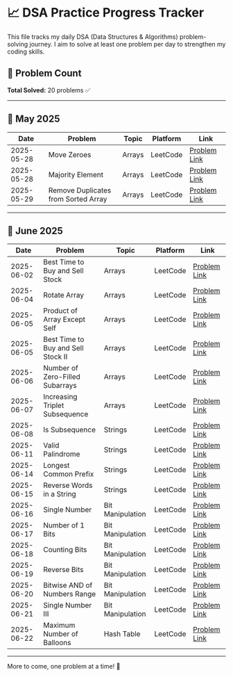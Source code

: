 # 📈 DSA Practice Progress Tracker

This file tracks my daily DSA (Data Structures & Algorithms) problem-solving journey. I aim to solve at least one problem per day to strengthen my coding skills.

## 🔢 Problem Count

**Total Solved:** 20 problems ✅

---

## 📅 May 2025

| Date       | Problem                             | Topic  | Platform | Link                                                                               |
| ---------- | ----------------------------------- | ------ | -------- | ---------------------------------------------------------------------------------- |
| 2025-05-28 | Move Zeroes                         | Arrays | LeetCode | [Problem Link](https://leetcode.com/problems/move-zeroes/description/)             |
| 2025-05-28 | Majority Element                    | Arrays | LeetCode | [Problem Link](https://leetcode.com/problems/majority-element/)                    |
| 2025-05-29 | Remove Duplicates from Sorted Array | Arrays | LeetCode | [Problem Link](https://leetcode.com/problems/remove-duplicates-from-sorted-array/) |

---

## 📅 June 2025

| Date       | Problem                            | Topic            | Platform | Link                                                                              |
| ---------- | ---------------------------------- | ---------------- | -------- | --------------------------------------------------------------------------------- |
| 2025-06-02 | Best Time to Buy and Sell Stock    | Arrays           | LeetCode | [Problem Link](https://leetcode.com/problems/best-time-to-buy-and-sell-stock/)    |
| 2025-06-04 | Rotate Array                       | Arrays           | LeetCode | [Problem Link](https://leetcode.com/problems/rotate-array/)                       |
| 2025-06-05 | Product of Array Except Self       | Arrays           | LeetCode | [Problem Link](https://leetcode.com/problems/product-of-array-except-self/)       |
| 2025-06-05 | Best Time to Buy and Sell Stock II | Arrays           | LeetCode | [Problem Link](https://leetcode.com/problems/best-time-to-buy-and-sell-stock-ii/) |
| 2025-06-06 | Number of Zero-Filled Subarrays    | Arrays           | LeetCode | [Problem Link](https://leetcode.com/problems/number-of-zero-filled-subarrays/)    |
| 2025-06-07 | Increasing Triplet Subsequence     | Arrays           | LeetCode | [Problem Link](https://leetcode.com/problems/increasing-triplet-subsequence/)     |
| 2025-06-08 | Is Subsequence                     | Strings          | LeetCode | [Problem Link](https://leetcode.com/problems/is-subsequence/)                     |
| 2025-06-11 | Valid Palindrome                   | Strings          | LeetCode | [Problem Link](https://leetcode.com/problems/valid-palindrome/)                   |
| 2025-06-14 | Longest Common Prefix              | Strings          | LeetCode | [Problem Link](https://leetcode.com/problems/longest-common-prefix/)              |
| 2025-06-15 | Reverse Words in a String          | Strings          | LeetCode | [Problem Link](https://leetcode.com/problems/reverse-words-in-a-string/)          |
| 2025-06-16 | Single Number                      | Bit Manipulation | LeetCode | [Problem Link](https://leetcode.com/problems/single-number/)                      |
| 2025-06-17 | Number of 1 Bits                   | Bit Manipulation | LeetCode | [Problem Link](https://leetcode.com/problems/number-of-1-bits/)                   |
| 2025-06-18 | Counting Bits                      | Bit Manipulation | LeetCode | [Problem Link](https://leetcode.com/problems/counting-bits/)                      |
| 2025-06-19 | Reverse Bits                       | Bit Manipulation | LeetCode | [Problem Link](https://leetcode.com/problems/reverse-bits/)                       |
| 2025-06-20 | Bitwise AND of Numbers Range       | Bit Manipulation | LeetCode | [Problem Link](https://leetcode.com/problems/bitwise-and-of-numbers-range/)       |
| 2025-06-21 | Single Number III                  | Bit Manipulation | LeetCode | [Problem Link](https://leetcode.com/problems/single-number-iii/)                  |
| 2025-06-22 | Maximum Number of Balloons         | Hash Table       | LeetCode | [Problem Link](https://leetcode.com/problems/maximum-number-of-balloons/)         |

---

More to come, one problem at a time! 💪
